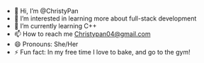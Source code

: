 - 👋 Hi, I’m @ChristyPan
- 👀 I’m interested in learning more about full-stack development 
- 🌱 I’m currently learning C++
- 📫 How to reach me Christypan04@gmail.com 
- 😄 Pronouns: She/Her
- ⚡ Fun fact: In my free time I love to bake, and go to the gym! 

<!---
ChristyPan/ChristyPan is a ✨ special ✨ repository because its `README.md` (this file) appears on your GitHub profile.
You can click the Preview link to take a look at your changes.
--->
